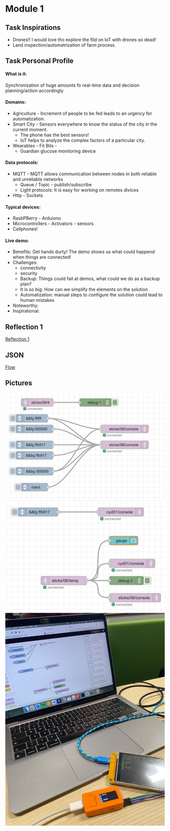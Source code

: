 # Module 1

## Task Inspirations

- Drones!! I would love tho explore the fild on IoT with drones so dead!
- Land inspection/automatrization of farm process.

## Task Personal Profile

#### What is it: 
Synchronization of huge amounts fo real-time data and decision planning/action accordingly 

#### Domains:
* Agriculture - Increment of people to be fed leads to an urgency for automatization.
* Smart City - Sensors everywhere to know the status of the city in the current moment.
    * The phone has the best sensors!
    * IoT helps to analyze the complex factors of a particular city.
* Wearables - Fit Bits - 
    * Guardian glucose monitoring device

#### Data protocols:
* MQTT - MQTT allows communication between nodes in both reliable and unreliable networks
    * Queue / Topic - publish/subscribe
    * Light protocols: It is easy for working on remotes divices 
* Http - Sockets 

#### Typical devices:
* RasbPBerry - Arduiono
* Microcontrollers - Activators - sensors
* Cellphones!

#### Live demo:
* Benefits: Get hands durty! The demo shows us what could happend when things are connected!
* Challenges:
    * connectivity
    * security
    * Backup: Things could fail at demos, what could we do as a backup plan?
    * It is so big: How can we simplify the elements on the solution
    * Automatization: manual steps to configure the solution could lead to human mistakes
* Noteworthy: 
* Inspirational:

## Reflection 1
[Reflection 1](../Reflections/ref01.md)

## JSON
[Flow](./flows.json)


## Pictures

![image info](./pictures/A.jpg)
![image info](./pictures/B.jpg)
![image info](./pictures/C.jpg)

